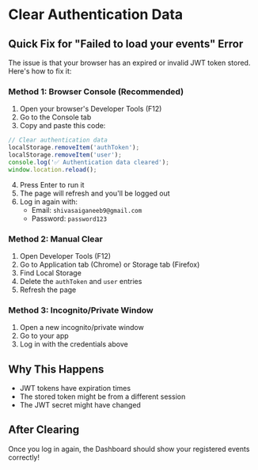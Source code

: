 # Clear Authentication Data

## Quick Fix for "Failed to load your events" Error

The issue is that your browser has an expired or invalid JWT token stored. Here's how to fix it:

### Method 1: Browser Console (Recommended)
1. Open your browser's Developer Tools (F12)
2. Go to the Console tab
3. Copy and paste this code:
```javascript
// Clear authentication data
localStorage.removeItem('authToken');
localStorage.removeItem('user');
console.log('✅ Authentication data cleared');
window.location.reload();
```
4. Press Enter to run it
5. The page will refresh and you'll be logged out
6. Log in again with:
   - Email: `shivasaiganeeb9@gmail.com`
   - Password: `password123`

### Method 2: Manual Clear
1. Open Developer Tools (F12)
2. Go to Application tab (Chrome) or Storage tab (Firefox)
3. Find Local Storage
4. Delete the `authToken` and `user` entries
5. Refresh the page

### Method 3: Incognito/Private Window
1. Open a new incognito/private window
2. Go to your app
3. Log in with the credentials above

## Why This Happens
- JWT tokens have expiration times
- The stored token might be from a different session
- The JWT secret might have changed

## After Clearing
Once you log in again, the Dashboard should show your registered events correctly!

